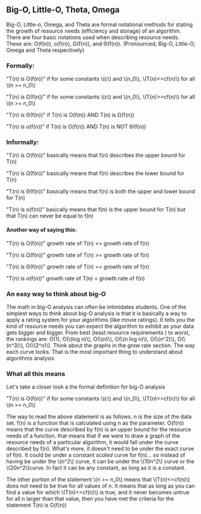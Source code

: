 ## Big-O, Little-O, Theta, Omega

Big-O, Little-o, Omega, and Theta are formal notational methods for stating the growth of resource needs (efficiency and storage) of an algorithm.  There are four basic notations used when describing resource needs.  These are:  O(f(n)), o(f(n)), Ω(f(n)), and Θ(f(n)).  (Pronounced, Big-O, Little-O, Omega and Theta  respectively)

### Formally:

"T(n) is O(f(n))" if for some constants \\(c\\) and \\(n_0\\), \\(T(n)<=cf(n)\\) for all \\(n >= n_0\\)

"T(n) is Ω(f(n))" if for some constants \\(c\\) and \\(n_0\\), \\(T(n)>=cf(n)\\) for all \\(n >= n_0\\)

"T(n) is Θ(f(n))" if T(n) is O(f(n)) AND T(n) is Ω(f(n))

"T(n) is o(f(n))" if T(n) is O(f(n)) AND T(n) is NOT Θ(f(n))

### Informally:

"T(n) is O(f(n))" basically means that f(n) describes the upper bound for T(n)

"T(n) is Ω(f(n))" basically means that f(n) describes the lower bound for T(n)

"T(n) is Θ(f(n))" basically means that f(n) is both the upper and lower bound for T(n)

"T(n) is o(f(n))" basically means that f(n) is the upper bound for T(n) but that T(n) can never be equal to f(n)


#### Another way of saying this:

"T(n) is O(f(n))" growth rate of T(n) <= growth rate of f(n)

"T(n) is Ω(f(n))" growth rate of T(n) >= growth rate of f(n)

"T(n) is Θ(f(n))" growth rate of T(n) == growth rate of f(n)

"T(n) is o(f(n))" growth rate of T(n) < growth rate of f(n)


### An easy way to think about big-O

The math in big-O analysis can often be intimidates students.  One of the simplest ways to think about big-O analysis is that it is basically a way to apply a rating system for your algorithms (like movie ratings).  It tells you the kind of resource needs you can expect the algorithm to exhibit as your data gets bigger and bigger.  From best  (least resource requirements ) to worst, the rankings are:  O(1), O(\\(log n)\\), O(\\(n)\\), O(\\(n log n)\\), O(\\(n^2)\\), O(\\(n^3)\\),  O(\\(2^n)\\).  Think about the graphs in the grow rate section.  The way each curve looks.  That is the most important thing to understand about algorithms analysis

### What all this means

Let's take a closer look a the formal definition for big-O analysis

"T(n) is O(f(n))" if for some constants \\(c\\) and \\(n_0\\), \\(T(n)<=cf(n)\\) for all \\(n >= n_0\\)

The way to read the above statement is as follows.  n is the size of the data set.  f(n) is a function that is calculated using n as the parameter.  O(f(n)) means that the curve described by f(n) is an upper bound for the resource needs of a function.  that means that if we were to draw a graph of the resource needs of a particular algorithm, it would fall under the curve described by f(n).  What's more, it doesn't need to be under the exact curve of f(n).  It could be under a constant *scaled* curve for f(n)... so instead of having be under the \\(n^2\\) curve, it can be under the \\(10n^2\\) curve or the \\(20n^2\\)curve.  In fact it can be any constant, as long as it is a constant.

The other portion of the statement \\(n >= n_0\\) means that \\(T(n)<=cf(n)\\) does not need to be true for all values of n.  It means that as long as you can find a value for which \\(T(n)<=cf(n)\\) is true, and it never becomes untrue for all n larger than that value, then you have met the criteria for the statement T(n) is O(f(n))


